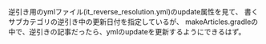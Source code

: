 逆引き用のymlファイル(it_reverse_resolution.yml)のupdate属性を見て、
書くサブカテゴリの逆引き中の更新日付を指定しているが、
makeArticles.gradleの中で、逆引きの記事だったら、ymlのupdateを更新するようにできるはず。